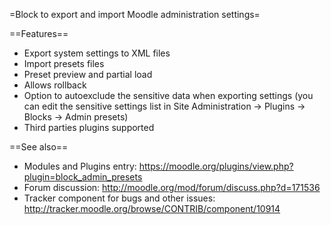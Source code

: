 =Block to export and import Moodle administration settings=

==Features==

* Export system settings to XML files
* Import presets files
* Preset preview and partial load
* Allows rollback
* Option to autoexclude the sensitive data when exporting settings (you can edit the sensitive settings list in Site Administration -> Plugins -> Blocks -> Admin presets)
* Third parties plugins supported

==See also==
* Modules and Plugins entry: https://moodle.org/plugins/view.php?plugin=block_admin_presets
* Forum discussion: http://moodle.org/mod/forum/discuss.php?d=171536
* Tracker component for bugs and other issues: http://tracker.moodle.org/browse/CONTRIB/component/10914
